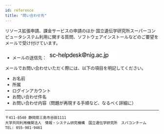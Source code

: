 ```yaml
---
id: reference
title: "問い合わせ先"
---
```


リソース拡張申請、課金サービスの申請のほか
国立遺伝学研究所スーパーコンピュータシステム利用に関する質問、ソフトウェアインストールなどのご要望をメールで受け付けています。

- メールの送信先： ![](sc-helpdesk.png)

メールでお問い合わせいただく際には、以下の項目を明記してください。


- お名前
- 所属
- ログインアカウント
- お問い合わせ件名
- お問い合わせ内容（問題が再現する手順など、なるべく詳細に）


---


    〒411-8540 静岡県三島市谷田1111
    大学共同利用機関法人　情報・システム研究機構　国立遺伝学研究所　スパコンチーム
    TEL: 055-981-9461
